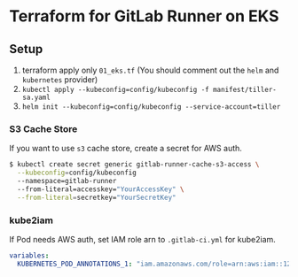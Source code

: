 # Terraform for GitLab Runner on EKS

## Setup

1. terraform apply only `01_eks.tf` (You should comment out the `helm` and `kubernetes` provider)
2. `kubectl apply --kubeconfig=config/kubeconfig -f manifest/tiller-sa.yaml`
3. `helm init --kubeconfig=config/kubeconfig --service-account=tiller`

### S3 Cache Store
If you want to use `s3` cache store, create a secret for AWS auth.

```bash
$ kubectl create secret generic gitlab-runner-cache-s3-access \
  --kubeconfig=config/kubeconfig
  --namespace=gitlab-runner
  --from-literal=accesskey="YourAccessKey" \
  --from-literal=secretkey="YourSecretKey"
```

### kube2iam
If Pod needs AWS auth, set IAM role arn to `.gitlab-ci.yml` for kube2iam.

```yaml
variables:
  KUBERNETES_POD_ANNOTATIONS_1: "iam.amazonaws.com/role=arn:aws:iam::1234567890:role/gitlab-runner-ci-role"
```
